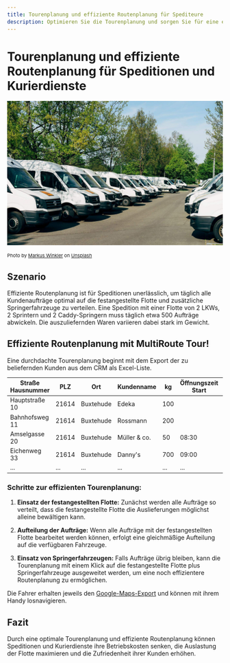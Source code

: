 ```yaml
---
title: Tourenplanung und effiziente Routenplanung für Spediteure
description: Optimieren Sie die Tourenplanung und sorgen Sie für eine effiziente Routenplanung Ihrer gesamten Flotte in der Spedition. Sparen Sie Zeit und Ressourcen.
---
```


# Tourenplanung und effiziente Routenplanung für Speditionen und Kurierdienste

![Speditionsfahrzeuge für die Routenplanung](assets/sprinter.jpg "Speditionsfahrzeuge für die Routenplanung")

<div style="font-size: 11px">Photo by <a href="https://unsplash.com/@markuswinkler?utm_source=unsplash&utm_medium=referral&utm_content=creditCopyText">Markus Winkler</a> on <a href="https://unsplash.com/s/photos/fleet?utm_source=unsplash&utm_medium=referral&utm_content=creditCopyText">Unsplash</a></div>

## Szenario

Effiziente Routenplanung ist für Speditionen unerlässlich, um täglich alle Kundenaufträge optimal auf die festangestellte Flotte und zusätzliche Springerfahrzeuge zu verteilen. Eine Spedition mit einer Flotte von 2 LKWs, 2 Sprintern und 2 Caddy-Springern muss täglich etwa 500 Aufträge abwickeln. Die auszuliefernden Waren variieren dabei stark im Gewicht.

## Effiziente Routenplanung mit MultiRoute Tour!

Eine durchdachte Tourenplanung beginnt mit dem Export der zu beliefernden Kunden aus dem CRM als Excel-Liste. 

| Straße Hausnummer | PLZ  | Ort       | Kundenname    | kg  | Öffnungszeit Start | Öffnungszeit Ende |
|-------------------|------|-----------|---------------|-----|-------------------|-------------------|
| Hauptstraße 10     | 21614 | Buxtehude | Edeka         | 100 |                   |                   |
| Bahnhofsweg 11     | 21614 | Buxtehude | Rossmann      | 200 |                   |                   |
| Amselgasse 20      | 21614 | Buxtehude | Müller & co.  | 50  | 08:30             | 12:30             |
| Eichenweg 33       | 21614 | Buxtehude | Danny's       | 700 | 09:00             | 10:30             |
| ...               | ...  | ...       | ...           | ... | ...               | ...               |

### Schritte zur effizienten Tourenplanung:

1. **Einsatz der festangestellten Flotte:** Zunächst werden alle Aufträge so verteilt, dass die festangestellte Flotte die Auslieferungen möglichst alleine bewältigen kann.
   
2. **Aufteilung der Aufträge:** Wenn alle Aufträge mit der festangestellten Flotte bearbeitet werden können, erfolgt eine gleichmäßige Aufteilung auf die verfügbaren Fahrzeuge.

3. **Einsatz von Springerfahrzeugen:** Falls Aufträge übrig bleiben, kann die Tourenplanung mit einem Klick auf die festangestellte Flotte plus Springerfahrzeuge ausgeweitet werden, um eine noch effizientere Routenplanung zu ermöglichen.

Die Fahrer erhalten jeweils den [Google-Maps-Export](../tour/#tour-exportieren) und können mit ihrem Handy losnavigieren.

## Fazit

Durch eine optimale Tourenplanung und effiziente Routenplanung können Speditionen und Kurierdienste ihre Betriebskosten senken, die Auslastung der Flotte maximieren und die Zufriedenheit ihrer Kunden erhöhen.
